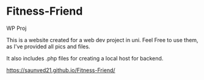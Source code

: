 # Fitness-Friend
WP Proj

This is a website created for a web dev project in uni.
Feel Free to use them, as I've provided all pics and files.

It also includes .php files for creating a local host for backend.

https://saunved21.github.io/Fitness-Friend/
